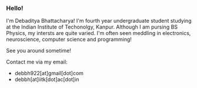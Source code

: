 ### Hello!

I'm Debaditya Bhattacharya! I'm fourth year undergraduate student studying at the Indian Institute of Techonolgy, Kanpur. Although I am pursing BS Physics, my intersts are quite varied. I'm often seen meddling in electronics, neuroscience, computer science and programming!

See you around sometime!

Contact me via my email:

* debbh922[at]gmail[dot]com
* debbh[at]iitk[dot]ac[dot]in

<!--
**Debu922/Debu922** is a ✨ _special_ ✨ repository because its `README.md` (this file) appears on your GitHub profile.

Here are some ideas to get you started:

- 🔭 I’m currently working on ...
- 🌱 I’m currently learning ...
- 👯 I’m looking to collaborate on ...
- 🤔 I’m looking for help with ...
- 💬 Ask me about ...
- 📫 How to reach me: ...
- 😄 Pronouns: ...
- ⚡ Fun fact: ...
-->
